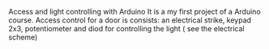 Access and light controlling with Arduino
It is a my first project of a Arduino course. Access control for a door is consists: an electrical strike, keypad 2x3, potentiometer and diod for controlling the light ( see the electrical scheme)
